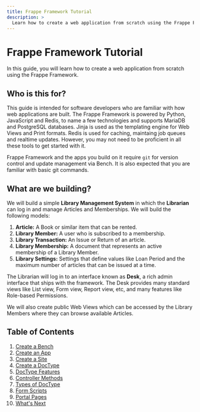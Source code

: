 ```yaml
---
title: Frappe Framework Tutorial
description: >
  Learn how to create a web application from scratch using the Frappe Framework
---
```


# Frappe Framework Tutorial

In this guide, you will learn how to create a web application from scratch using
the Frappe Framework.

## Who is this for?

This guide is intended for software developers who are familiar with how web
applications are built. The Frappe Framework is powered by Python, JavaScript
and Redis, to name a few technologies and supports MariaDB and PostgreSQL
databases. Jinja is used as the templating engine for Web Views and Print
formats. Redis is used for caching, maintaing job queues and realtime updates.
However, you may not need to be proficient in all these tools to get started
with it.

Frappe Framework and the apps you build on it require `git` for version control
and update management via Bench. It is also expected that you are familiar with
basic git commands.

## What are we building?

We will build a simple **Library Management System** in which the **Librarian**
can log in and manage Articles and Memberships. We will build the following
models:

1. **Article:** A Book or similar item that can be rented.
2. **Library Member:** A user who is subscribed to a membership.
3. **Library Transaction:** An Issue or Return of an article.
4. **Library Membership:** A document that represents an active membership of a
   Library Member.
5. **Library Settings:** Settings that define values like Loan Period and
   the maximum number of articles that can be issued at a time.

The Librarian will log in to an interface known as **Desk**, a rich admin
interface that ships with the framework. The Desk provides many standard views like
List view, Form view, Report view, etc, and many features like Role-based
Permissions.

We will also create public Web Views which can be accessed by the Library
Members where they can browse available Articles.

## Table of Contents

1. [Create a Bench](/docs/user/en/tutorial/install-and-setup-bench)
1. [Create an App](/docs/user/en/tutorial/create-an-app)
1. [Create a Site](/docs/user/en/tutorial/create-a-site)
1. [Create a DocType](/docs/user/en/tutorial/create-a-doctype)
1. [DocType Features](/docs/user/en/tutorial/doctype-features)
1. [Controller Methods](/docs/user/en/tutorial/controller-methods)
1. [Types of DocType](/docs/user/en/tutorial/types-of-doctype)
1. [Form Scripts](/docs/user/en/tutorial/form-scripts)
1. [Portal Pages](/docs/user/en/tutorial/portal-pages)
1. [What's Next](/docs/user/en/tutorial/whats-next)
